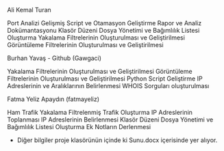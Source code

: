 Ali Kemal Turan

Port Analizi
Gelişmiş Script ve Otamasyon Geliştirme
Rapor ve Analiz Dokümantasyonu
Klasör Düzeni Dosya Yönetimi ve Bağımlılık Listesi Oluşturma
Yakalama Filtrelerinin Oluşturulması ve Geliştirilmesi
Görüntüleme Filtrelerinin Oluşturulması ve Geliştirilmesi

Burhan Yavaş - Github (Gawgaci)

Yakalama Filtrelerinin Oluşturulması ve Geliştirilmesi
Görüntüleme Filtrelerinin Oluşturulması ve Geliştirilmesi
Python Script Geliştirme
IP Adreslerinin ve Aralıklarının Belirlenmesi
WHOIS Sorguları oluşturulması

Fatma Yeliz Apaydın (fatmayeliz)

Ham Trafik Yakalama
Filtrelenmiş Trafik Oluşturma
IP Adreslerinin Toplanması
IP Adreslerinin Belirlenmesi
Klasör Düzeni Dosya Yönetimi ve Bağımlılık Listesi Oluşturma
Ek Notların Derlenmesi


- Diğer bilgiler proje klasörünün içinde ki Sunu.docx içerisinde yer alıyor.
